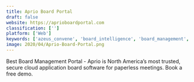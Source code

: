```yaml
---
title: Aprio Board Portal
draft: false 
website: https://aprioboardportal.com
classification: ['']
platform: ['Web']
keywords: ['azeus_convene', 'board_intelligence', 'board_management', 'boarddirector', 'boardeffect', 'boardpac', 'boardpacks', 'boardpaq', 'boardable', 'boardbooks', 'boardvantage', 'decisions', 'dilitrust_exec', 'diligent_board_management_software', 'directorpoint', 'granicus_meeting_and_agenda', 'nasdaq_boardvantage', 'onboard', 'sherpany', 'escribe']
image: 2020/04/Aprio-Board-Portal.png
---
```

Best Board Management Portal - Aprio is North America’s most trusted, secure cloud application board software for paperless meetings. Book a free demo.